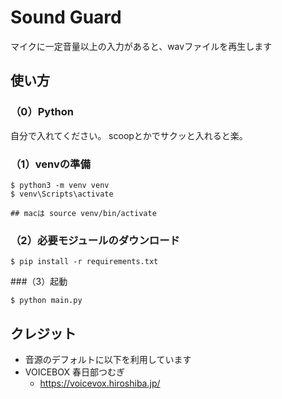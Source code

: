 # Sound Guard
マイクに一定音量以上の入力があると、wavファイルを再生します

## 使い方
### （0）Python
自分で入れてください。
scoopとかでサクッと入れると楽。

### （1）venvの準備
```
$ python3 -m venv venv
$ venv\Scripts\activate

## macは source venv/bin/activate
```

### （2）必要モジュールのダウンロード
```
$ pip install -r requirements.txt
```

###（3）起動
```
$ python main.py
```

## クレジット
- 音源のデフォルトに以下を利用しています
- VOICEBOX 春日部つむぎ
    - https://voicevox.hiroshiba.jp/